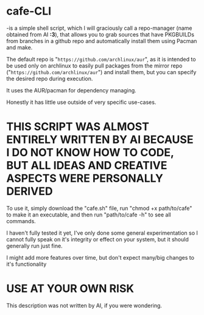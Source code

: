 # cafe-CLI
-is a simple shell script, which I will graciously call a repo-manager (name obtained from AI **:3**), that allows you to grab sources that have PKGBUILDs from branches in a github repo and automatically install them using Pacman and make. 

The default repo is "``https://github.com/archlinux/aur``", as it is intended to be used only on archlinux to easily pull packages from the mirror repo ("``https://github.com/archlinux/aur``") and install them, but you can specify the desired repo during execution. 

It uses the AUR/pacman for dependency managing. 

Honestly it has little use outside of very specific use-cases.

# THIS SCRIPT WAS ALMOST ENTIRELY WRITTEN BY AI BECAUSE I DO NOT KNOW HOW TO CODE, BUT ALL IDEAS AND CREATIVE ASPECTS WERE PERSONALLY DERIVED

To use it, simply download the "cafe.sh" file, run "chmod +x path/to/cafe" to make it an executable, and then run "path/to/cafe -h" to see all commands.

I haven't fully tested it yet, I've only done some general experimentation so I cannot fully speak on it's integrity or effect on your system, but it should generally run just fine.

I might add more features over time, but don't expect many/big changes to it's functionality

# USE AT YOUR OWN RISK

This description was not written by AI, if you were wondering.
